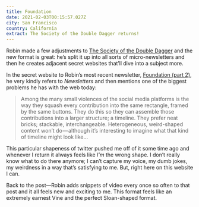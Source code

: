 ```yaml
---
title: Foundation
date: 2021-02-03T00:15:57.027Z
city: San Francisco
country: California
extract: The Society of the Double Dagger returns!
---
```

Robin made a few adjustments to [The Society of the Double Dagger](https://society.robinsloan.com/) and the new format is great: he’s split it up into all sorts of micro-newsletters and then he creates adjacent secret websites that’ll dive into a subject more. 

In the secret website to Robin’s most recent newsletter, [Foundation (part 2)](https://society.robinsloan.com/archive/january-2021/), he very kindly refers to _Newsletters_ and then mentions one of the biggest problems he has with the web today:

> Among the many small violences of the social media platforms is the way they squash every contribution into the same rectangle, framed by the same buttons. They do this so they can assemble those contributions into a larger structure; a timeline. They prefer neat bricks; stackable, interchangeable. Heterogeneous, weird-shaped content won’t do — although it’s interesting to imagine what that kind of timeline might look like…

This particular shapeness of twitter pushed me off of it some time ago and whenever I return it always feels like _I’m_ the wrong shape. I don’t really know what to do there anymore; I can’t capture my voice, my dumb jokes, my weirdness in a way that’s satisfying to me. But, right here on this website I can.

Back to the post—Robin adds snippets of video every once so often to that post and it all feels new and exciting to me. This format feels like an extremely earnest Vine and the perfect Sloan-shaped format.



 


